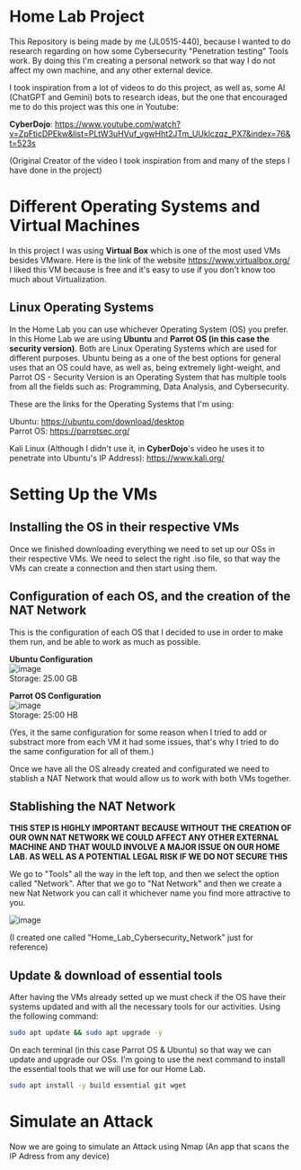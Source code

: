# Home Lab Project
This Repository is being made by me (JL0515-440), because I wanted to do research regarding on how some Cybersecurity "Penetration testing" Tools work. By doing this I'm creating a personal network so that way I do not affect my own machine, and any other external device.

I took inspiration from a lot of videos to do this project, as well as, some AI (ChatGPT and Gemini) bots to research ideas, but the one that encouraged me to do this project was this one in Youtube: 

**CyberDojo**: https://www.youtube.com/watch?v=ZpFticDPEkw&list=PLtW3uHVuf_vgwHht2JTm_UUklczqz_PX7&index=76&t=523s

(Original Creator of the video I took inspiration from and many of the steps I have done in the project)

# Different Operating Systems and Virtual Machines
In this project I was using **Virtual Box** which is one of the most used VMs besides VMware. Here is the link of the website https://www.virtualbox.org/ I liked this VM because is free and it's easy to use if you don't know too much about Virtualization.

## Linux Operating Systems

In the Home Lab you can use whichever Operating System (OS) you prefer. In this Home Lab we are using **Ubuntu** and **Parrot OS (in this case the security version)**. Both are Linux Operating Systems which are used for different purposes. Ubuntu being as a one of the best options for general uses that an OS could have, as well as, being extremely light-weight, and Parrot OS - Security Version is an Operating System that has multiple tools from all the fields such as: Programming, Data Analysis, and Cybersecurity.

 These are the links for the Operating Systems that I'm using:

Ubuntu: https://ubuntu.com/download/desktop<br/>
Parrot OS: https://parrotsec.org/<br/>

Kali Linux (Although I didn't use it, in **CyberDojo**'s video he uses it to penetrate into Ubuntu's IP Address): https://www.kali.org/

# Setting Up the VMs

## Installing the OS in their respective VMs

Once we finished downloading everything we need to set up our OSs in their respective VMs. We need to select the right .iso file, so that way the VMs can create a connection and then start using them.

## Configuration of each OS, and the creation of the NAT Network

This is the configuration of each OS that I decided to use in order to make them run, and be able to work as much as possible. 

**Ubuntu Configuration**<br/>
![image](https://github.com/user-attachments/assets/ed29a510-d1df-4c25-921a-07906ad90b16)
<br/>
Storage: 25.00 GB<br/>

**Parrot OS Configuration**<br/>
![image](https://github.com/user-attachments/assets/ed29a510-d1df-4c25-921a-07906ad90b16)
<br/>
Storage: 25:00 HB<br/>

(Yes, it the same configuration for some reason when I tried to add or substract more from each VM it had some issues, that's why I tried to do the same configuration for all of them.)

Once we have all the OS already created and configurated we need to stablish a NAT Network that would allow us to work with both VMs together. 

## Stablishing the NAT Network

**THIS STEP IS HIGHLY IMPORTANT BECAUSE WITHOUT THE CREATION OF OUR OWN NAT NETWORK WE COULD AFFECT ANY OTHER EXTERNAL MACHINE AND THAT WOULD INVOLVE A MAJOR ISSUE ON OUR HOME LAB. AS WELL AS A POTENTIAL LEGAL RISK IF WE DO NOT SECURE THIS**

We go to "Tools" all the way in the left top, and then we select the option called "Network". After that we go to "Nat Network" and then we create a new Nat Network you can call it whichever name you find more attractive to you.

![image](https://github.com/user-attachments/assets/5a02f1cd-6204-42f6-8b31-bbb6f061ebb2)<br/>

(I created one called "Home_Lab_Cybersecurity_Network" just for reference)


## Update & download of essential tools

After having the VMs already setted up we must check if the OS have their systems updated and with all the necessary tools for our activities. Using the following command: 
```bash
sudo apt update && sudo apt upgrade -y
``` 
On each terminal (in this case Parrot OS & Ubuntu) so that way we can update and upgrade our OSs. I'm going to use the next command to install the essential tools that we will use for our Home Lab.
```bash
sudo apt install -y build essential git wget
```
# Simulate an Attack

Now we are going to simulate an Attack using Nmap (An app that scans the IP Adress from any device)

